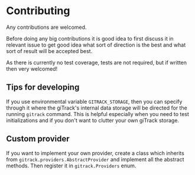 # Contributing

Any contributions are welcomed.

Before doing any big contributions it is good idea to first discuss it in relevant issue to get good idea what sort of 
direction is the best and what sort of result will be accepted best.

As there is currently no test coverage, tests are not required, but if written then very welcomed!

## Tips for developing 

If you use environmental variable `GITRACK_STORAGE`, then you can specify through it where the giTrack's internal data 
storage will be directed for the running `gitrack` command. This is helpful especially when you need to test 
initializations and if you don't want to clutter your own giTrack storage.
 
## Custom provider

If you want to implement your own provider, create a class which inherits from `gitrack.providers.AbstractProvider`
and implement all the abstract methods. Then register it in `gitrack.Providers` enum.